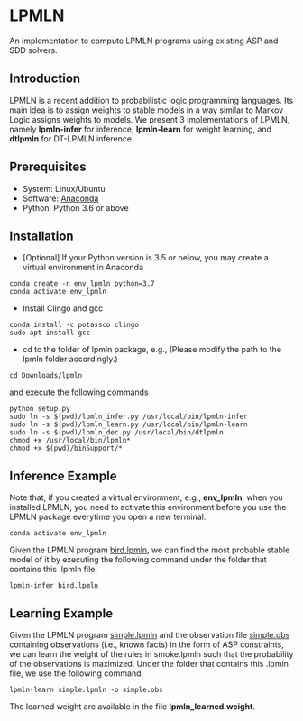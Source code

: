 # LPMLN
An implementation to compute LPMLN programs using existing ASP and SDD solvers.

## Introduction
LPMLN is a recent addition to probabilistic logic programming languages. Its main idea is to assign weights to stable models in a way similar to Markov Logic assigns weights to models. We present 3 implementations of LPMLN, namely **lpmln-infer** for inference, **lpmln-learn** for weight learning, and **dtlpmln** for DT-LPMLN inference. 

## Prerequisites
* System: Linux/Ubuntu
* Software: [Anaconda](https://www.anaconda.com/distribution/#linux)
* Python: Python 3.6 or above

## Installation
* [Optional] If your Python version is 3.5 or below, you may create a virtual environment in Anaconda
```
conda create -n env_lpmln python=3.7
conda activate env_lpmln
```
* Install Clingo and gcc
```
conda install -c potassco clingo
sudo apt install gcc
```
* cd to the folder of lpmln package, e.g., (Please modify the path to the lpmln folder accordingly.)
```
cd Downloads/lpmln
```
and execute the following commands
```
python setup.py
sudo ln -s $(pwd)/lpmln_infer.py /usr/local/bin/lpmln-infer
sudo ln -s $(pwd)/lpmln_learn.py /usr/local/bin/lpmln-learn
sudo ln -s $(pwd)/lpmln_dec.py /usr/local/bin/dtlpmln
chmod +x /usr/local/bin/lpmln*
chmod +x $(pwd)/binSupport/*
```

## Inference Example
Note that, if you created a virtual environment, e.g., **env_lpmln**, when you installed LPMLN, you need to activate this environment before you use the LPMLN package everytime you open a new terminal.
```
conda activate env_lpmln
```

Given the LPMLN program [bird.lpmln](./examples/inference/bird.lpmln), we can find the most probable stable model of it by executing the following command under the folder that contains this .lpmln file.
```
lpmln-infer bird.lpmln
```

## Learning Example
Given the LPMLN program [simple.lpmln](./examples/learn/simple.lpmln) and the observation file [simple.obs](./examples/learn/simple.obs) containing observations (i.e., known facts) in the form of ASP constraints, we can learn the weight of the rules in smoke.lpmln such that the probability of the observations is maximized.  Under the folder that contains this .lpmln file, we use the following command.
```
lpmln-learn simple.lpmln -o simple.obs
```
The learned weight are available in the file **lpmln_learned.weight**.
